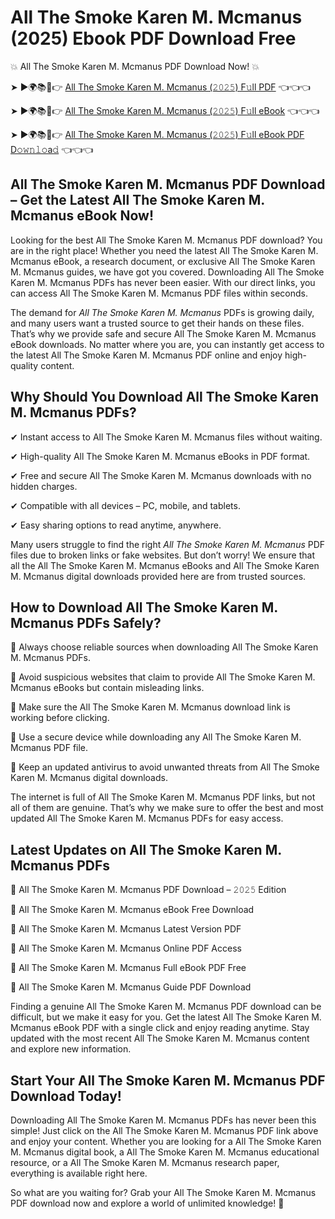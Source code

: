 # All The Smoke Karen M. Mcmanus (2025) Ebook PDF Download Free

💥 All The Smoke Karen M. Mcmanus PDF Download Now! 💥

➤ ►🌍📚📱👉 [All The Smoke Karen M. Mcmanus (𝟸𝟶𝟸𝟻) F𝚞ll PDF](https://getpdf.xyz/all-the-smoke-karen-m.-mcmanus) 👈👈👈


➤ ►🌍📚📱👉 [All The Smoke Karen M. Mcmanus (𝟸𝟶𝟸𝟻) F𝚞ll eBook](https://getpdf.xyz/all-the-smoke-karen-m.-mcmanus) 👈👈👈


➤ ►🌍📚📱👉 [All The Smoke Karen M. Mcmanus (𝟸𝟶𝟸𝟻) F𝚞ll eBook PDF D𝚘𝚠𝚗𝚕𝚘a𝚍](https://getpdf.xyz/all-the-smoke-karen-m.-mcmanus) 👈👈👈


## All The Smoke Karen M. Mcmanus PDF Download – Get the Latest All The Smoke Karen M. Mcmanus eBook Now!

Looking for the best All The Smoke Karen M. Mcmanus PDF download? You are in the right place! Whether you need the latest All The Smoke Karen M. Mcmanus eBook, a research document, or exclusive All The Smoke Karen M. Mcmanus guides, we have got you covered. Downloading All The Smoke Karen M. Mcmanus PDFs has never been easier. With our direct links, you can access All The Smoke Karen M. Mcmanus PDF files within seconds.

The demand for *All The Smoke Karen M. Mcmanus* PDFs is growing daily, and many users want a trusted source to get their hands on these files. That’s why we provide safe and secure All The Smoke Karen M. Mcmanus eBook downloads. No matter where you are, you can instantly get access to the latest All The Smoke Karen M. Mcmanus PDF online and enjoy high-quality content.

## Why Should You Download All The Smoke Karen M. Mcmanus PDFs?

✔ Instant access to All The Smoke Karen M. Mcmanus files without waiting.

✔ High-quality All The Smoke Karen M. Mcmanus eBooks in PDF format.

✔ Free and secure All The Smoke Karen M. Mcmanus downloads with no hidden charges.

✔ Compatible with all devices – PC, mobile, and tablets.

✔ Easy sharing options to read anytime, anywhere.

Many users struggle to find the right *All The Smoke Karen M. Mcmanus* PDF files due to broken links or fake websites. But don’t worry! We ensure that all the All The Smoke Karen M. Mcmanus eBooks and All The Smoke Karen M. Mcmanus digital downloads provided here are from trusted sources.

## How to Download All The Smoke Karen M. Mcmanus PDFs Safely?

📌 Always choose reliable sources when downloading All The Smoke Karen M. Mcmanus PDFs.

📌 Avoid suspicious websites that claim to provide All The Smoke Karen M. Mcmanus eBooks but contain misleading links.

📌 Make sure the All The Smoke Karen M. Mcmanus download link is working before clicking.

📌 Use a secure device while downloading any All The Smoke Karen M. Mcmanus PDF file.

📌 Keep an updated antivirus to avoid unwanted threats from All The Smoke Karen M. Mcmanus digital downloads.

The internet is full of All The Smoke Karen M. Mcmanus PDF links, but not all of them are genuine. That’s why we make sure to offer the best and most updated All The Smoke Karen M. Mcmanus PDFs for easy access.

## Latest Updates on All The Smoke Karen M. Mcmanus PDFs

🔹 All The Smoke Karen M. Mcmanus PDF Download – 𝟸𝟶𝟸𝟻 Edition

🔹 All The Smoke Karen M. Mcmanus eBook Free Download

🔹 All The Smoke Karen M. Mcmanus Latest Version PDF

🔹 All The Smoke Karen M. Mcmanus Online PDF Access

🔹 All The Smoke Karen M. Mcmanus Full eBook PDF Free

🔹 All The Smoke Karen M. Mcmanus Guide PDF Download

Finding a genuine All The Smoke Karen M. Mcmanus PDF download can be difficult, but we make it easy for you. Get the latest All The Smoke Karen M. Mcmanus eBook PDF with a single click and enjoy reading anytime. Stay updated with the most recent All The Smoke Karen M. Mcmanus content and explore new information.

## Start Your All The Smoke Karen M. Mcmanus PDF Download Today!

Downloading All The Smoke Karen M. Mcmanus PDFs has never been this simple! Just click on the All The Smoke Karen M. Mcmanus PDF link above and enjoy your content. Whether you are looking for a All The Smoke Karen M. Mcmanus digital book, a All The Smoke Karen M. Mcmanus educational resource, or a All The Smoke Karen M. Mcmanus research paper, everything is available right here.

So what are you waiting for? Grab your All The Smoke Karen M. Mcmanus PDF download now and explore a world of unlimited knowledge! 🚀